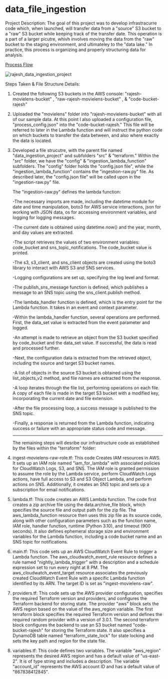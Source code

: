 # data_file_ingestion

Project Description: 
The goal of this project was to develop infrastracurre code which, when launched, will transfer data from a "source" S3 bucket to a
"raw" S3 bucket while keeping track of the transfer date. This operation is a part of a larger picutre, whivh involves moving the data from the "raw" bucket to
the staging environment, and ultimateley to the "data lake." In practice, this process is organizing and properly structuring data for analysis. 

[Process Flow](rajesh_data_ingestion_project.png)

![rajesh_data_ingestion_project](data_ingestion_project/rajesh_data_ingestion_project.png)

Steps Taken & File Structure Details:

1. Created the following S3 buckets in the AWS console: "rajesh-movielens-bucket" , "raw-rajesh-movielens-bucket" , & "code-bucket-rajesh"

2. Uploaded the "movielens" folder into "rajesh-movielens-bucket" with all of our sample data. At this point I also uploaded a configuration file,
   "process_config.json" into the "code-bucket-rajesh." This file will be referred to later in the Lambda function and will instruct the python code
   on which buckets to transfer the data between, and also where exactly the data is located.
   
3. Developed a file strucutre, with the parent file named "data_ingestion_project" and subfolders "src" & "terraform." Within the "src" folder,
   we have the "config" & "ingestion_lambda_function" subfolders. The "config" folder holds the "config.json file", while the "ingestion_lambda_function"
   contains the "ingestion-raw.py" file. As described later, the "config.json file" will be called upon in the "ingestion-raw.py" file. 
   
   The "ingestion-raw.py" defines the lambda function:
   
   -The necessary imports are made, including the datetime module for date and time manipulation, boto3 for AWS service interactions, json for working with JSON data, os for accessing environment variables, and logging for logging messages.
   
   -The current date is obtained using datetime.now() and the year, month, and day values are extracted.
   
   -The script retrieves the values of two environment variables: code_bucket and sns_topic_notifications. The code_bucket value is printed.
   
   -The s3, s3_client, and sns_client objects are created using the boto3 library to interact with AWS S3 and SNS services.
   
   -Logging configurations are set up, specifying the log level and format.
   
   -The publish_sns_message function is defined, which publishes a message to an SNS topic using the sns_client.publish method.
   
   -The lambda_handler function is defined, which is the entry point for the Lambda function. It takes in an event and context parameter.
   
   -Within the lambda_handler function, several operations are performed. First, the data_set value is extracted from the event parameter and logged.
   
   -An attempt is made to retrieve an object from the S3 bucket specified by code_bucket and the data_set value. If successful, the data is read and processed further.
   
   -Next, the configuration data is extracted from the retrieved object, including the source and target S3 bucket names.
   
   -A list of objects in the source S3 bucket is obtained using the list_objects_v2 method, and file names are extracted from the response.
   
   -A loop iterates through the file list, performing operations on each file. A copy of each file is made in the target S3 bucket with a modified key, incorporating the current date and file extension.
   
   -After the file processing loop, a success message is published to the SNS topic.
   
   -Finally, a response is returned from the Lambda function, indicating success or failure with an appropriate status code and message.
   
   ----
   
   The remaining steps will desribe our infrastructure code as established by the files within the "terraform" folder:
   
 4. ingest-movielens-raw-role.tf: This code Creates IAM resources in AWS. It sets up an IAM role named "iam_for_lambda" with associated policies 
    for CloudWatch Logs, S3, and SNS. The IAM role is granted permission to assume the role by the Lambda service, perform CloudWatch Logs actions, 
    have full access to S3 and S3 Object Lambda, and perform actions on SNS. Additionally, it creates an SNS topic and sets up a subscription for 
    email notifications. 
    
 5. lambda.tf: This code creates an AWS Lambda function. The code first creates a zip archive file using the data.archive_file block, which 
    specifies the source file and output path for the zip file. The aws_lambda_function resource then uses this zip file as its source code, 
    along with other configuration parameters such as the function name, IAM role, handler function, runtime (Python 3.10), and timeout (900 
    seconds). It also defines ephemeral storage size and environment variables for the Lambda function, including a code bucket name and an SNS 
    topic for notifications.
    
 6. main.tf: This code sets up an AWS CloudWatch Event Rule to trigger a Lambda function. The aws_cloudwatch_event_rule resource defines a 
    rule named "nightly_lambda_trigger" with a description and a schedule expression set to run every night at 8 PM. 
    The aws_cloudwatch_event_target resource associates the previously created CloudWatch Event Rule with a specific Lambda function 
    identified by its ARN. The target ID is set as "ingest-movielens-raw".
  
  7. providers.tf: This code sets up the AWS provider configuration, specifies the required Terraform version and providers, and configures the Terraform 
     backend for storing state. The provider "aws" block sets the AWS region based on the value of the aws_region variable. The first terraform 
     block specifies the required Terraform version and defines the required random provider with a version of 3.0.1. The second terraform block 
     configures the backend to use an S3 bucket named "code-bucket-rajesh" for storing the Terraform state. 
     It also specifies a DynamoDB table named "terraform_state_lock" for state locking and sets the key path and region for the state file.

 8.  variables.tf: This code defines two variables. The variable "aws_region" represents the desired AWS region and has a default value of "us-east-2". 
     It is of type string and includes a description. The variable "account_id" represents the AWS account ID and has a default value of 
     "867838412845".
